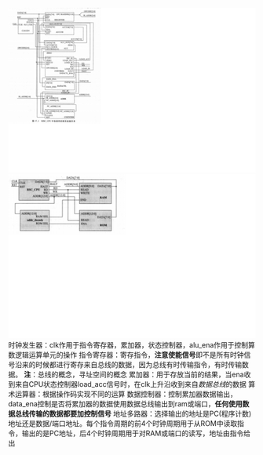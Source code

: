 ![原理图](assets/risc_cpu精简指令.png)
![risc_cpu及外围](assets/RISC_CPU及其外围.png)
时钟发生器：clk作用于指令寄存器，累加器，状态控制器，alu_ena作用于控制算数逻辑运算单元的操作
指令寄存器：寄存指令，**注意使能信号**即不是所有时钟信号沿来的时候都进行寄存来自总线的数据，因为总线有时传输指令，有时传输数据。
**注**：总线的概念，寻址空间的概念
累加器：用于存放当前的结果，当ena收到来自CPU状态控制器load_acc信号时，在clk上升沿收到来自*数据总线*的数据
算术运算器：根据操作码实现不同的运算
数据控制器：控制累加器数据输出，data_ena控制是否将累加器的数据使用数据总线输出到ram或端口，**任何使用数据总线传输的数据都要加控制信号**
地址多路器：选择输出的地址是PC(程序计数)地址还是数据/端口地址。每个指令周期的前4个时钟周期用于从ROM中读取指令，输出的是PC地址，后4个时钟周期用于对RAM或端口的读写，地址由指令给出
